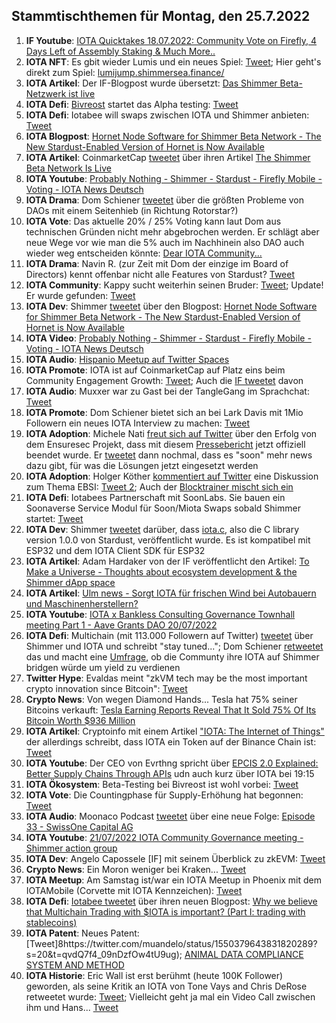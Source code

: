 ## Stammtischthemen für Montag, den 25.7.2022

1. **IF Youtube**: [IOTA Quicktakes 18.07.2022: Community Vote on Firefly, 4 Days Left of Assembly Staking & Much More..](https://www.youtube.com/watch?v=ICd6nE6jK-g)
2. **IOTA NFT**: Es gbit wieder Lumis und ein neues Spiel: [Tweet](https://twitter.com/ShimmerSeaDEX/status/1549274176984432641?s=20&t=zb3NMtOmMGuE_PrQaxIPyw); Hier geht's direkt zum Spiel: [lumijump.shimmersea.finance/](https://lumijump.shimmersea.finance/)
3. **IOTA Artikel**: Der IF-Blogpost wurde übersetzt: [Das Shimmer Beta-Netzwerk ist live](https://iota-kurs.de/das-shimmer-beta-netzwerk-ist-live/)
4. **IOTA Defi**: [Bivreost](https://twitter.com/bivreost) startet das Alpha testing: [Tweet](https://twitter.com/bivreost/status/1549320080013639682?s=20&t=_5BTXFBd4sGijkNCc1dJlA)
5. **IOTA Defi**: Iotabee will swaps zwischen IOTA und Shimmer anbieten: [Tweet](https://twitter.com/iotabee/status/1549325781662400512?s=20&t=2E0pp8NwHf1fXVq0kXMgRA)
6. **IOTA Blogpost**: [Hornet Node Software for Shimmer Beta Network - The New Stardust-Enabled Version of Hornet is Now Available](https://blog.shimmer.network/hornet-for-shimmer-beta-network/)
7. **IOTA Artikel**: CoinmarketCap [tweetet](https://twitter.com/CoinMarketCap/status/1549318130413064194?s=20) über ihren Artikel [The Shimmer Beta Network Is Live](https://coinmarketcap.com/community/articles/31599)
8. **IOTA Youtube**: [Probably Nothing - Shimmer - Stardust - Firefly Mobile - Voting - IOTA News Deutsch](https://www.youtube.com/watch?app=desktop&v=P5mZFsOYf00&feature=youtu.be)
9. **IOTA Drama**: Dom Schiener [tweetet](https://twitter.com/DomSchiener/status/1549394245408137217?s=20&t=eQobstselBC1G-24RYqr-A) über die größten Probleme von DAOs mit einem Seitenhieb (in Richtung Rotorstar?)
10. **IOTA Vote**: Das aktuelle 20% / 25% Voting kann laut Dom aus technischen Gründen nicht mehr abgebrochen werden. Er schlägt aber neue Wege vor wie man die 5% auch im Nachhinein also DAO auch wieder weg entscheiden könnte: [Dear IOTA Community...](https://govern.iota.org/t/decide-if-the-ongoing-shimmer-ecosystem-funding-vote-should-be-stopped-and-changed/1340/21) 
11. **IOTA Drama**: Navin R. (zur Zeit mit Dom der einzige im Board of Directors) kennt offenbar nicht alle Features von Stardust? [Tweet](https://twitter.com/navinram999/status/1549450501980299266?s=20&t=BvIq3IpyrYqokvrNGS9lgA)
12. **IOTA Community**: Kappy sucht weiterhin seinen Bruder: [Tweet](https://twitter.com/Rob_Daykin/status/1549454822344122370?s=20&t=BvIq3IpyrYqokvrNGS9lgA); Update! Er wurde gefunden: [Tweet](https://twitter.com/Rob_Daykin/status/1549573049791438853?s=20&t=BvIq3IpyrYqokvrNGS9lgA)
13. **IOTA Dev**: Shimmer [tweetet](https://twitter.com/shimmernet/status/1549378894347866113?s=20&t=jWKku1OzSWcVV7BXgoCa9g) über den Blogpost: [Hornet Node Software for Shimmer Beta Network - The New Stardust-Enabled Version of Hornet is Now Available](https://blog.shimmer.network/hornet-for-shimmer-beta-network/)
14. **IOTA Video**: [Probably Nothing - Shimmer - Stardust - Firefly Mobile - Voting - IOTA News Deutsch](https://www.youtube.com/watch?v=P5mZFsOYf00)
15. **IOTA Audio**: [Hispanio Meetup auf Twitter Spaces](https://twitter.com/iota/status/1549333232042360833?s=20&t=BvIq3IpyrYqokvrNGS9lgA)
16. **IOTA Promote**: IOTA ist auf CoinmarketCap auf Platz eins beim Community Engagement Growth: [Tweet](https://twitter.com/CoinMarketCap/status/1549386549149970434?s=20&t=jWKku1OzSWcVV7BXgoCa9g); Auch die [IF tweetet](https://twitter.com/iota/status/1549646834615844866?s=20&t=UNdK1oDuPI5ZeD9Qigv8Cg) davon
17. **IOTA Audio**: Muxxer war zu Gast bei der TangleGang im Sprachchat: [Tweet](https://twitter.com/GangTangleTalk/status/1549642280268595200?s=20&t=UNdK1oDuPI5ZeD9Qigv8Cg)
18. **IOTA Promote**: Dom Schiener bietet sich an bei Lark Davis mit 1Mio Followern ein neues IOTA Interview zu machen: [Tweet](https://twitter.com/DomSchiener/status/1549659488805949440?s=20&t=Vi8L5Jgz0nxh02Gzv8xWEA)
19. **IOTA Adoption**: Michele Nati [freut sich auf Twitter](https://twitter.com/michelenati/status/1549680542127476739?s=20&t=yACYpjcFUlvgN10Ih3vrQA) über den Erfolg von dem Ensuresec Projekt, dass mit diesem [Pressebericht](https://zenodo.org/record/6865738) jetzt offiziell beendet wurde. Er [tweetet](https://twitter.com/michelenati/status/1549998791645925377?s=20&t=BeK6dk-nQm_zd1IQ6gchmA) dann nochmal, dass es "soon" mehr news dazu gibt, für was die Lösungen jetzt eingesetzt werden
20. **IOTA Adoption**: Holger Köther [kommentiert auf Twitter](https://twitter.com/HolgerKoether/status/1549725948232220672?s=20&t=V-TQMyad9IwG1SxMm6mVoA) eine Diskussion zum Thema EBSI: [Tweet 2](https://twitter.com/HolgerKoether/status/1549994356198760448?s=20&t=y7272UHhF-7_dHO7WFc5yA); Auch der [Blocktrainer mischt sich ein](https://twitter.com/RomanReher/status/1550015509961252864?s=20&t=YOg_o6ti9pY7dSV7PgtxYw)
21. **IOTA Defi**: Iotabees Partnerschaft mit SoonLabs. Sie bauen ein Soonaverse Service Modul für Soon/Miota Swaps sobald Shimmer startet: [Tweet](https://twitter.com/iotabee/status/1549730651582173184?s=20&t=V-TQMyad9IwG1SxMm6mVoA)
22. **IOTA Dev**: Shimmer [tweetet](https://twitter.com/shimmernet/status/1549746825959157763?s=20&t=NpoqOCNvTR5KI-3qK1iKYg) darüber, dass [iota.c](https://github.com/iotaledger/iota.c/releases/tag/v1.0.0), also die C library version 1.0.0 von Stardust, veröffentlicht wurde. Es ist kompatibel mit ESP32 und dem IOTA Client SDK für ESP32
23. **IOTA Artikel**: Adam Hardaker von der IF veröffentlicht den Artikel: [To Make a Universe - Thoughts about ecosystem development & the Shimmer dApp space](https://medium.com/@Schpoopel/to-make-a-universe-d8e5da3894c4)
24. **IOTA Artikel**: [Ulm news - Sorgt IOTA für frischen Wind bei Autobauern und Maschinenherstellern?](https://www.ulm-news.de/weblog/ulm-news/view/dt/3/article/87248/Sorgt_IOTA_f-uuml-r_frischen_Wind_bei_Autobauern_und_Maschinenherstellern_.html)
25. **IOTA Youtube**: [IOTA x Bankless Consulting Governance Townhall meeting Part 1 - Aave Grants DAO 20/07/2022](https://www.youtube.com/watch?v=D_epzJC0Ap4)
26. **IOTA Defi**: Multichain (mit 113.000 Followern auf Twitter) [tweetet](https://twitter.com/MultichainOrg/status/1549932196537851904?s=20&t=ED1h5sVUmkijRbK15GIv4w) über Shimmer und IOTA und schreibt "stay tuned..."; Dom Schiener [retweetet](https://twitter.com/DomSchiener/status/1550036259732586496?s=20&t=BeK6dk-nQm_zd1IQ6gchmA) das und macht eine [Umfrage](https://twitter.com/DomSchiener/status/1550020079491973120?s=20&t=BeK6dk-nQm_zd1IQ6gchmA), ob die Communty ihre IOTA auf Shimmer bridgen würde um yield zu verdienen
27. **Twitter Hype**: Evaldas meint "zkVM tech may be the most important crypto innovation since Bitcoin": [Tweet](https://twitter.com/lunfardo314/status/1549790675792789505?s=20&t=y7272UHhF-7_dHO7WFc5yA)
28. **Crypto News**: Von wegen Diamond Hands... Tesla hat 75% seiner Bitcoins verkauft: [Tesla Earning Reports Reveal That It Sold 75% Of Its Bitcoin Worth $936 Million](https://watcher.guru/news/tesla-earning-reports-reveal-that-it-sold-75-of-its-bitcoin-worth-936-million)
29. **IOTA Artikel**: Cryptoinfo mit einem Artikel ["IOTA: The Internet of Things"](https://thecryptoinfo.org/iota-the-internet-of-things/) der allerdings schreibt, dass IOTA ein Token auf der Binance Chain ist: [Tweet](https://twitter.com/Vrom14286662/status/1550046447600558080?s=20&t=BeK6dk-nQm_zd1IQ6gchmA)
30. **IOTA Youtube**: Der CEO von Evrthng spricht über [EPCIS 2.0 Explained: Better Supply Chains Through APIs](https://www.youtube.com/watch?v=s9AG__HAsWw) udn auch kurz über IOTA bei 19:15
31. **IOTA Ökosystem**: Beta-Testing bei Bivreost ist wohl vorbei: [Tweet](https://twitter.com/bivreost/status/1550002167616077824?s=20&t=BeK6dk-nQm_zd1IQ6gchmA)
32. **IOTA Vote**: Die Countingphase für Supply-Erhöhung hat begonnen: [Tweet](https://twitter.com/iota/status/1550088217273180162?s=20&t=QX9BlHfBgodKuPy7CgcbNw)
33. **IOTA Audio**: Moonaco Podcast [tweetet](https://twitter.com/MoonacoPodcast/status/1550116746928857088?s=20&t=QX9BlHfBgodKuPy7CgcbNw) über eine neue Folge: [Episode 33 - SwissOne Capital AG](https://open.spotify.com/episode/1gAaCGTNJ7P0k0y70pC6k4?si=87rE5m6NT-qqoWJaquNuyw&nd=1)
34. **IOTA Youtube**: [21/07/2022 IOTA Community Governance meeting - Shimmer action group](https://www.youtube.com/watch?v=NVNL0LwKOuY)
35. **IOTA Dev**: Angelo Capossele [IF] mit seinem Überblick zu zkEVM: [Tweet](https://twitter.com/AngeloCapossele/status/1550087183809146881?s=20&t=_JtbB5whC_eBNKAtwb6jVA)
36. **Crypto News**: Ein Moron weniger bei Kraken... [Tweet](https://twitter.com/Phantom_3D/status/1550199446704619520?s=20&t=_JtbB5whC_eBNKAtwb6jVA)
37. **IOTA Meetup**: Am Samstag ist/war ein IOTA Meetup in Phoenix mit dem IOTAMobile (Corvette mit IOTA Kennzeichen): [Tweet](https://twitter.com/DigidusPrime/status/1550333991277867009?s=20&t=_JtbB5whC_eBNKAtwb6jVA)
38. **IOTA Defi**: [Iotabee tweetet](https://twitter.com/iotabee/status/1550384386020868096?s=20&t=_JtbB5whC_eBNKAtwb6jVA) über ihren neuen Blogpost: [Why we believe that Multichain Trading with $IOTA is important? (Part I: trading with stablecoins)](https://medium.com/@iotabee/why-we-believe-that-multichain-trading-with-iota-is-important-part-i-trading-with-stablecoins-4cfbf9da213b)
39. **IOTA Patent**: Neues Patent: [Tweet]8https://twitter.com/muandelo/status/1550379643831820289?s=20&t=qvdQ7f4_09nDzfOw4tU9ug); [ANIMAL DATA COMPLIANCE SYSTEM AND METHOD](https://worldwide.espacenet.com/patent/search/family/082357430/publication/WO2022150486A1?q=pn%3DWO2022150486A1)
40. **IOTA Historie**: Eric Wall ist erst berühmt (heute 100K Follower) geworden, als seine Kritik an IOTA von Tone Vays and Chris DeRose retweetet wurde: [Tweet](https://twitter.com/ercwl/status/1550251610332450818?s=20&t=DVCg9iQfYLKd0mWYawbAsg); Vielleicht geht ja mal ein Video Call zwischen ihm und Hans... [Tweet](https://twitter.com/Vrom14286662/status/1550416895282761734?s=20&t=uFKj2TJwmCRazk_MsGRKhg)












